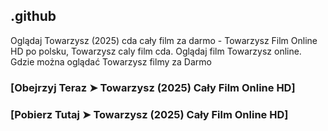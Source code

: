 ## .github

Oglądaj Towarzysz (2025) cda cały film za darmo - Towarzysz Film Online HD  po polsku, Towarzysz caly film cda. Oglądaj film Towarzysz online. Gdzie można oglądać Towarzysz filmy za Darmo

### [Obejrzyj Teraz ➤ Towarzysz (2025) Cały Film Online HD]

### [Pobierz Tutaj ➤ Towarzysz (2025) Cały Film Online HD]
